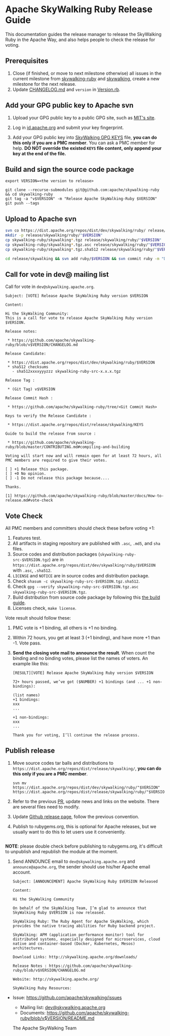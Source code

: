 # Apache SkyWalking Ruby Release Guide

This documentation guides the release manager to release the SkyWalking Ruby in the Apache Way, and also helps people to check the release for voting.

## Prerequisites

1. Close (if finished, or move to next milestone otherwise) all issues in the current milestone from [skywalking-ruby](https://github.com/apache/skywalking-ruby/milestones) and [skywalking](https://github.com/apache/skywalking/milestones), create a new milestone for the next release.
1. Update [CHANGELOG.md](../../../CHANGELOG.md) and `version` in [Version.rb](../../../lib/skywalking/version.rb).


## Add your GPG public key to Apache svn

1. Upload your GPG public key to a public GPG site, such as [MIT's site](http://pgp.mit.edu:11371/).

1. Log in [id.apache.org](https://id.apache.org/) and submit your key fingerprint.

1. Add your GPG public key into [SkyWalking GPG KEYS](https://dist.apache.org/repos/dist/release/skywalking/KEYS) file, **you can do this only if you are a PMC member**.  You can ask a PMC member for help. **DO NOT override the existed `KEYS` file content, only append your key at the end of the file.**


## Build and sign the source code package

```shell
export VERSION=<the version to release>

git clone --recurse-submodules git@github.com:apache/skywalking-ruby && cd skywalking-ruby
git tag -a "v$VERSION" -m "Release Apache SkyWalking-Ruby $VERSION"
git push --tags

```

## Upload to Apache svn

```bash
svn co https://dist.apache.org/repos/dist/dev/skywalking/ruby/ release/skywalking/ruby
mkdir -p release/skywalking/ruby/"$VERSION"
cp skywalking-ruby/skywalking*.tgz release/skywalking/ruby/"$VERSION"
cp skywalking-ruby/skywalking*.tgz.asc release/skywalking/ruby/"$VERSION"
cp skywalking-ruby/skywalking*.tgz.sha512 release/skywalking/ruby/"$VERSION"

cd release/skywalking && svn add ruby/$VERSION && svn commit ruby -m "Draft Apache SkyWalking-Ruby release $VERSION"
```

## Call for vote in dev@ mailing list

Call for vote in `dev@skywalking.apache.org`.

```text
Subject: [VOTE] Release Apache SkyWalking Ruby version $VERSION

Content:

Hi the SkyWalking Community:
This is a call for vote to release Apache SkyWalking Ruby version $VERSION.

Release notes:

 * https://github.com/apache/skywalking-ruby/blob/v$VERSION/CHANGELOG.md

Release Candidate:

 * https://dist.apache.org/repos/dist/dev/skywalking/ruby/$VERSION
 * sha512 checksums
   - sha512xxxxyyyzzz skywalking-ruby-src-x.x.x.tgz

Release Tag :

 * (Git Tag) v$VERSION

Release Commit Hash :

 * https://github.com/apache/skywalking-ruby/tree/<Git Commit Hash>

Keys to verify the Release Candidate :

 * https://dist.apache.org/repos/dist/release/skywalking/KEYS

Guide to build the release from source :

 * https://github.com/apache/skywalking-ruby/blob/master/CONTRIBUTING.md#compiling-and-building

Voting will start now and will remain open for at least 72 hours, all PMC members are required to give their votes.

[ ] +1 Release this package.
[ ] +0 No opinion.
[ ] -1 Do not release this package because....

Thanks.

[1] https://github.com/apache/skywalking-ruby/blob/master/docs/How-to-release.md#vote-check
```

## Vote Check

All PMC members and committers should check these before voting +1:

1. Features test.
1. All artifacts in staging repository are published with `.asc`, `.md5`, and `sha` files.
1. Source codes and distribution packages (`skywalking-ruby-src-$VERSION.tgz`)
are in `https://dist.apache.org/repos/dist/dev/skywalking/ruby/$VERSION` with `.asc`, `.sha512`.
1. `LICENSE` and `NOTICE` are in source codes and distribution package.
1. Check `shasum -c skywalking-ruby-src-$VERSION.tgz.sha512`.
1. Check `gpg --verify skywalking-ruby-src-$VERSION.tgz.asc skywalking-ruby-src-$VERSION.tgz`.
1. Build distribution from source code package by following this [the build guide](#build-and-sign-the-source-code-package).
1. Licenses check, `make license`.

Vote result should follow these:

1. PMC vote is +1 binding, all others is +1 no binding.

1. Within 72 hours, you get at least 3 (+1 binding), and have more +1 than -1. Vote pass.

1. **Send the closing vote mail to announce the result**.  When count the binding and no binding votes, please list the names of voters. An example like this:

   ```
   [RESULT][VOTE] Release Apache SkyWalking Ruby version $VERSION

   72+ hours passed, we’ve got ($NUMBER) +1 bindings (and ... +1 non-bindings):

   (list names)
   +1 bindings:
   xxx
   ...

   +1 non-bindings:
   xxx
   ...

   Thank you for voting, I’ll continue the release process.
   ```

## Publish release

1. Move source codes tar balls and distributions to `https://dist.apache.org/repos/dist/release/skywalking/`, **you can do this only if you are a PMC member**.

    ```shell
    svn mv https://dist.apache.org/repos/dist/dev/skywalking/ruby/"$VERSION" https://dist.apache.org/repos/dist/release/skywalking/ruby/"$VERSION"
    ```

1. Refer to the previous [PR](https://github.com/apache/skywalking-website/pull/190), update news and links on the website. There are several files need to modify.

1. Update [Github release page](https://github.com/apache/skywalking-ruby/releases), follow the previous convention.

1. Publish to rubygems.org, this is optional for Apache releases, but we usually want to do this to let users use it conveniently.

  ```shell
  ```

**NOTE**: please double check before publishing to rubygems.org, it's difficult to unpublish and republish the module at the moment.

1. Send ANNOUNCE email to `dev@skywalking.apache.org` and `announce@apache.org`, the sender should use his/her Apache email account.

    ```
    Subject: [ANNOUNCEMENT] Apache SkyWalking Ruby $VERSION Released

    Content:

    Hi the SkyWalking Community

    On behalf of the SkyWalking Team, I’m glad to announce that SkyWalking Ruby $VERSION is now released.

    SkyWalking Ruby: The Ruby Agent for Apache SkyWalking, which provides the native tracing abilities for Ruby backend project.

    SkyWalking: APM (application performance monitor) tool for distributed systems, especially designed for microservices, cloud native and container-based (Docker, Kubernetes, Mesos) architectures.

    Download Links: http://skywalking.apache.org/downloads/

    Release Notes : https://github.com/apache/skywalking-ruby/blob/v$VERSION/CHANGELOG.md

    Website: http://skywalking.apache.org/

    SkyWalking Ruby Resources:
- Issue: https://github.com/apache/skywalking/issues
    - Mailing list: dev@skywalking.apache.org
    - Documents: https://github.com/apache/skywalking-ruby/blob/v$VERSION/README.md

    The Apache SkyWalking Team
```


